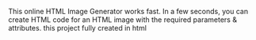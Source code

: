 This online HTML Image Generator works fast. In a few seconds, you can create HTML code for an HTML image with the required parameters & attributes.
this project fully created in html
